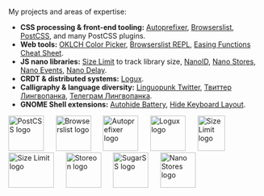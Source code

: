 My projects and areas of expertise:

* **CSS processing & front-end tooling:** [Autoprefixer](https://github.com/postcss/autoprefixer), [Browserslist](https://github.com/browserslist/browserslist),
  [PostCSS](https://github.com/postcss/postcss), and many PostCSS plugins.
* **Web tools:** [OKLCH Color Picker](https://oklch.evilmartians.io/), [Browserslist REPL](https://browsersl.ist/), [Easing Functions Cheat Sheet](https://easings.net/).
* **JS nano libraries:** [Size Limit](https://github.com/ai/size-limit/) to track library size, [NanoID](https://github.com/ai/nanoid),
  [Nano Stores](https://github.com/ai/nanostores), [Nano Events](https://github.com/ai/nanoevents), [Nano Delay](https://github.com/ai/nanodelay).
* **CRDT & distributed systems:** [Logux](https://logux.org/).
* **Calligraphy & language diversity:** [Linguopunk Twitter](https://twitter.com/linguopunk), [Твиттер Лингвопанка](https://twitter.com/linguopunk_ru),
  [Телеграм Лингвопанка](https://t.me/linguopunk).
* **GNOME Shell extensions:** [Autohide Battery](https://github.com/ai/autohide-battery), [Hide Keyboard Layout](https://github.com/ai/hide-keyboard-layout).

<a href="https://github.com/postcss/postcss"><img src="https://postcss.org/logo.svg" width="70" height="70" alt="PostCSS logo" /></a>&nbsp;&nbsp;&nbsp;&nbsp;&nbsp;
<a href="https://github.com/browserslist/browserslist"><img src="https://browserslist.github.io/browserslist/logo.svg" width="70" height="70" alt="Browserslist logo" /></a>&nbsp;&nbsp;&nbsp;&nbsp;&nbsp;
<a href="https://github.com/postcss/autoprefixer"><img src="http://postcss.github.io/autoprefixer/logo.svg" width="70" height="70" alt="Autoprefixer logo" /></a>&nbsp;&nbsp;&nbsp;&nbsp;&nbsp;
<a href="https://github.com/logux/logux"><img src="https://logux.org/branding/logo.svg" width="70" height="70" alt="Logux logo" /></a>&nbsp;&nbsp;&nbsp;&nbsp;&nbsp;
<a href="https://github.com/ai/size-limit"><img src="https://ai.github.io/size-limit/logo.svg" width="54" height="70" alt="Size Limit logo" /></a>&nbsp;&nbsp;&nbsp;&nbsp;&nbsp;
<a href="https://github.com/ai/nanoid"><img src="https://ai.github.io/nanoid/logo.svg" width="90" height="70" alt="Size Limit logo" /></a>&nbsp;&nbsp;&nbsp;&nbsp;&nbsp;
<a href="https://github.com/storeon/storeon"><img src="https://storeon.github.io/storeon/logo.svg" width="70" height="70" alt="Storeon logo" /></a>&nbsp;&nbsp;&nbsp;&nbsp;&nbsp;
<a href="https://github.com/postcss/sugarss"><img src="http://postcss.github.io/sugarss/logo.svg" width="70" height="70" alt="SugarSS logo" /></a>&nbsp;&nbsp;&nbsp;&nbsp;&nbsp;
<a href="https://github.com/nanostores/nanostores"><img src="https://nanostores.github.io/nanostores/logo.svg" width="70" height="70" title="Nano Stores logo"></a>
